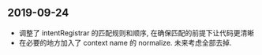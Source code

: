 ## 2019-09-24

-   调整了 intentRegistrar 的匹配规则和顺序, 在确保匹配的前提下让代码更清晰
-   在必要的地方加入了 context name 的 normalize. 未来考虑全部去掉.
